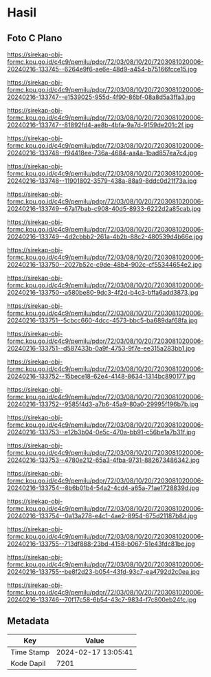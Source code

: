 # Hasil

## Foto C Plano

https://sirekap-obj-formc.kpu.go.id/c4c9/pemilu/pdpr/72/03/08/10/20/7203081020006-20240216-133745--6264e9f6-ae6e-48d9-a454-b75166fcce15.jpg

https://sirekap-obj-formc.kpu.go.id/c4c9/pemilu/pdpr/72/03/08/10/20/7203081020006-20240216-133747--e1539025-955d-4f90-86bf-08a8d5a3ffa3.jpg

https://sirekap-obj-formc.kpu.go.id/c4c9/pemilu/pdpr/72/03/08/10/20/7203081020006-20240216-133747--81892fd4-ae8b-4bfa-9a7d-9159de201c2f.jpg

https://sirekap-obj-formc.kpu.go.id/c4c9/pemilu/pdpr/72/03/08/10/20/7203081020006-20240216-133748--f94418ee-736a-4684-aa4a-1bad857ea7c4.jpg

https://sirekap-obj-formc.kpu.go.id/c4c9/pemilu/pdpr/72/03/08/10/20/7203081020006-20240216-133748--11901802-3579-438a-88a9-8ddc0d21f73a.jpg

https://sirekap-obj-formc.kpu.go.id/c4c9/pemilu/pdpr/72/03/08/10/20/7203081020006-20240216-133749--67a17bab-c908-40d5-8933-6222d2a85cab.jpg

https://sirekap-obj-formc.kpu.go.id/c4c9/pemilu/pdpr/72/03/08/10/20/7203081020006-20240216-133749--4d2cbbb2-261a-4b2b-88c2-480539d4b66e.jpg

https://sirekap-obj-formc.kpu.go.id/c4c9/pemilu/pdpr/72/03/08/10/20/7203081020006-20240216-133750--2027b52c-c9de-48b4-902c-cf55344654e2.jpg

https://sirekap-obj-formc.kpu.go.id/c4c9/pemilu/pdpr/72/03/08/10/20/7203081020006-20240216-133750--a580be80-9dc3-4f2d-b4c3-bffa6add3873.jpg

https://sirekap-obj-formc.kpu.go.id/c4c9/pemilu/pdpr/72/03/08/10/20/7203081020006-20240216-133751--5cbcc660-4dcc-4573-bbc5-ba689daf68fa.jpg

https://sirekap-obj-formc.kpu.go.id/c4c9/pemilu/pdpr/72/03/08/10/20/7203081020006-20240216-133751--d587433b-0a9f-4753-9f7e-ee315a283bb1.jpg

https://sirekap-obj-formc.kpu.go.id/c4c9/pemilu/pdpr/72/03/08/10/20/7203081020006-20240216-133752--15bece18-62e4-4148-8634-1314bc890177.jpg

https://sirekap-obj-formc.kpu.go.id/c4c9/pemilu/pdpr/72/03/08/10/20/7203081020006-20240216-133752--9585f4d3-a7b6-45a9-80a0-29995f196b7b.jpg

https://sirekap-obj-formc.kpu.go.id/c4c9/pemilu/pdpr/72/03/08/10/20/7203081020006-20240216-133753--e12b3b04-0e5c-470a-bb91-c56be1a7b31f.jpg

https://sirekap-obj-formc.kpu.go.id/c4c9/pemilu/pdpr/72/03/08/10/20/7203081020006-20240216-133753--4780e212-65a3-4fba-9731-882673486342.jpg

https://sirekap-obj-formc.kpu.go.id/c4c9/pemilu/pdpr/72/03/08/10/20/7203081020006-20240216-133754--8b6b01b4-54a2-4cd4-a65a-71ae1728839d.jpg

https://sirekap-obj-formc.kpu.go.id/c4c9/pemilu/pdpr/72/03/08/10/20/7203081020006-20240216-133754--0a13a278-e4c1-4ae2-8954-675d21187b84.jpg

https://sirekap-obj-formc.kpu.go.id/c4c9/pemilu/pdpr/72/03/08/10/20/7203081020006-20240216-133755--713df888-23bd-4158-b067-51e43fdc81be.jpg

https://sirekap-obj-formc.kpu.go.id/c4c9/pemilu/pdpr/72/03/08/10/20/7203081020006-20240216-133755--be8f2d23-b054-43fd-93c7-ea4792d2c0ea.jpg

https://sirekap-obj-formc.kpu.go.id/c4c9/pemilu/pdpr/72/03/08/10/20/7203081020006-20240216-133746--70f17c58-6b54-43c7-9834-f7c800eb24fc.jpg


## Metadata

| Key        | Value               |
| ---------- | ------------------- |
| Time Stamp | 2024-02-17 13:05:41 |
| Kode Dapil | 7201                |



